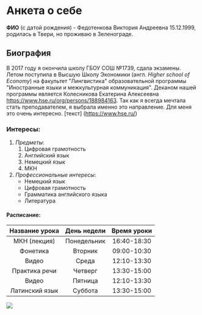 
# Анкета о себе
**ФИО** (с датой рождения) - Федотенкова Виктория Андреевна 15.12.1999, родилась в Твери, но проживаю в Зеленограде.
## **Биография**
В 2017 году я окончила школу ГБОУ СОШ №1739, сдала экзамены. Летом поступила в Высшую Школу Экономики (англ. *Higher school of Economy*) на факультет "Лингвистика" образовательной программы "Иностранные языки и межкультурная коммуникация". Деканом нашей программы является Колесникова Екатерина Алексеевна <https://www.hse.ru/org/persons/188984163>. Так как я всегда мечтала стать преподавателем, я выбрала именно это направление. Для меня это очень интересно. 
[текст] (https://www.hse.ru/)
### Интересы:
1. *Предметы*:
    1. Цифровая грамотность
    2. Английский язык
    3. Немецкий язык
    4. МКН
 2. *Профессиональные интересы*:
    * Немецкий язык
    * Цифровая грамотность 
    * Грамматика английского языка
    * Литература 
    
#### Расписание:
  Название урока|День недели|Время уроки 
  :---:|:---:|:---:
  МКН (лекция) |Понедельник| 16:40-18:30
  Фонетика|Вторник|09:00-10:30
  Видео|Среда|12:10-13:30
  Практика речи|Четверг|13:30-15:00
  Видео|Пятница|12:10-13:30
  Латинский язык|Суббота|13:30-15:00
   
   ![](https://upload.wikimedia.org/wikipedia/commons/4/48/Markdown-mark.svg)
